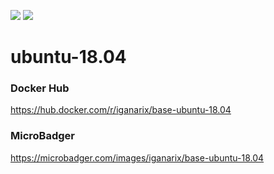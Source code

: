 [![](https://images.microbadger.com/badges/image/iganarix/base-ubuntu-18.04.svg)](https://microbadger.com/images/iganarix/base-ubuntu-18.04 "Get your own image badge on microbadger.com")
[![](https://images.microbadger.com/badges/version/iganarix/base-ubuntu-18.04.svg)](https://microbadger.com/images/iganarix/base-ubuntu-18.04 "Get your own version badge on microbadger.com")


# ubuntu-18.04

### Docker Hub

https://hub.docker.com/r/iganarix/base-ubuntu-18.04

### MicroBadger

https://microbadger.com/images/iganarix/base-ubuntu-18.04
